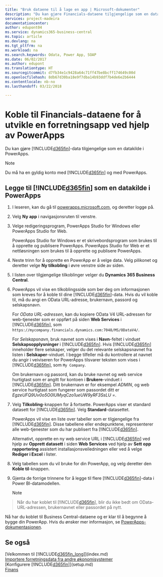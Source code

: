```yaml
---
title: "Bruk dataene til å lage en app | Microsoft-dokumenter"
description: "Du kan gjøre Financials-dataene tilgjengelige som en datakilde og angi en OData-URL-adresse til webtjenestene dine for å utvikle en forretningsapp ved hjelp av PowerApps."
services: project-madeira
documentationcenter: 
author: edupont04
ms.service: dynamics365-business-central
ms.topic: article
ms.devlang: na
ms.tgt_pltfrm: na
ms.workload: na
ms.search.keywords: Odata, Power App, SOAP
ms.date: 06/02/2017
ms.author: edupont
ms.translationtype: HT
ms.sourcegitcommit: d7fb34e1c9428a64c71ff47be8bcff174649c00d
ms.openlocfilehash: 8db67d30ba18e9f7dba14b93ddf7b4de6e2b6444
ms.contentlocale: nb-no
ms.lasthandoff: 03/22/2018

---
```

# <a name="connecting-to-your-financials-data-to-build-a-business-app-using-powerapps"></a>Koble til Financials-dataene for å utvikle en forretningsapp ved hjelp av PowerApps
Du kan gjøre [!INCLUDE[d365fin](includes/d365fin_md.md)]-data tilgjengelige som en datakilde i PowerApps.  

> [!NOTE]  
>   Du må ha en gyldig konto med [!INCLUDE[d365fin](includes/d365fin_md.md)] og med PowerApps.  

## <a name="to-add-included365finincludesd365finmdmd-as-a-data-source-in-powerapps"></a>Legge til [!INCLUDE[d365fin](includes/d365fin_md.md)] som en datakilde i PowerApps
1. I leseren, kan du gå til [powerapps.microsoft.com](https://powerapps.microsoft.com/en-us/), og deretter logge på.
2. Velg **Ny app** i navigasjonsruten til venstre.
3. Velge redigeringsprogram, PowerApps Studio for Windows eller PowerApps Studio for Web.

   PowerApps Studio for Windows er et skrivebordsprogram som brukes til å opprette og publisere PowerApps. PowerApps Studio for Web er et nettløsningen som brukes til å opprette og publisere PowerApps.
4. Neste trinn for å opprette en PowerApp er å velge data. Velg pilikonet og deretter velge **Ny tilkobling** i øvre venstre side av siden.
5. I listen over tilgjengelige tilkoblinger velger du **Dynamics 365 Business Central**.
6. PowerApps vil vise en tilkoblingsside som ber deg om informasjonen som kreves for å koble til dine [!INCLUDE[d365fin](includes/d365fin_md.md)]-data. Hvis du vil koble til, må du angi en OData URL-adresse, brukernavn, passord og selskapsnavn.

   For *OData URL-adressen*, kan du kopiere OData V4 URL-adressen for web-tjenester som er oppført på siden **Web Services** i [!INCLUDE[d365fin](includes/d365fin_md.md)], som `https://mycompany.financials.dynamics.com:7048/MS/ODataV4/`.  

   For *Selskapsnavn*, bruk navnet som vises i **Navn**-feltet i vinduet **Selskapsopplysninger** i [!INCLUDE[d365fin](includes/d365fin_md.md)]. Hvis [!INCLUDE[d365fin](includes/d365fin_md.md)] inneholder flere selskaper, velger du det relevante selskapsnavnet fra listen i **Selskaper**-vinduet. I begge tilfeller må du kontrollere at navnet du angir i veiviseren for PowerApps tilsvarer teksten som vises i [!INCLUDE[d365fin](includes/d365fin_md.md)], som `My Company`.

   Om brukernavn og passord, kan du bruke navnet og web service hurtigtast som er angitt for kontoen i **Brukere**-vinduet i [!INCLUDE[d365fin](includes/d365fin_md.md)]. Ditt brukernavn er for eksempel *ADMIN*, og web service hurtigtast som fungerer som passordet ditt er *EgzeUFQ9Uv0o5O0lUMyqCzo1ueUW9yRF3SsLU =*.
7. Velg **Tilkobling**-knappen for å fortsette. PowerApps viser et standard datasett for [!INCLUDE[d365fin](includes/d365fin_md.md)]. Velg **Standard**-datasettet.

   PowerApps vil vise en liste over tabeller som er tilgjengelige fra [!INCLUDE[d365fin](includes/d365fin_md.md)]. Disse tabellene eller endepunktene, representerer alle web-tjenester som du har publisert fra [!INCLUDE[d365fin](includes/d365fin_md.md)].

   Alternativt, opprette en ny web service URL i [!INCLUDE[d365fin](includes/d365fin_md.md)] ved hjelp av **Opprett datasett** i siden **Web Services** ved hjelp av **Sett opp rapportering** assistert installasjonsveiledningen eller ved å velge **Rediger i Excel** i lister.
8. Velg tabellen som du vil bruke for din PowerApp, og velg deretter den **Koble til**-knappen.
9. Gjenta de forrige trinnene for å legge til flere [!INCLUDE[d365fin](includes/d365fin_md.md)]-data i Power BI-datamodellen.

   > [!NOTE]  
>    Når du har koblet til [!INCLUDE[d365fin](includes/d365fin_md.md)], blir du ikke bedt om OData-URL-adressen, brukernavnet eller passordet på nytt.

Nå har du koblet til Business Central-dataene og er klar til å begynne å bygge din PowerApp. Hvis du ønsker mer informasjon, se [PowerApps-dokumentasjonen](https://powerapps.microsoft.com/tutorials/getting-started/).

## <a name="see-also"></a>Se også
[Velkommen til [!INCLUDE[d365fin_long](includes/d365fin_long_md.md)]](index.md)  
[Importere forretningsdata fra andre økonomisystemer](upload-data.md)  
[Konfigurere [!INCLUDE[d365fin](includes/d365fin_md.md)]](setup.md)  
[Finans](finance.md)  

